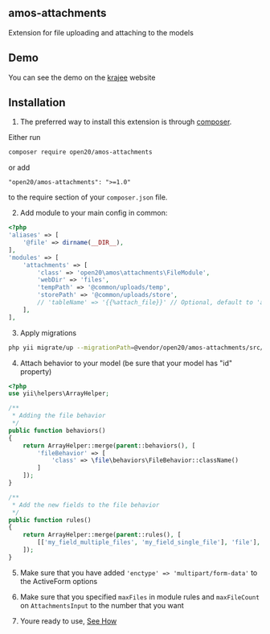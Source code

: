 amos-attachments
----------------

Extension for file uploading and attaching to the models

Demo
----
You can see the demo on the [krajee](http://plugins.krajee.com/file-input/demo) website

Installation
------------

1. The preferred way to install this extension is through [composer](http://getcomposer.org/download/).

Either run

```bash
composer require open20/amos-attachments
```

or add

```
"open20/amos-attachments": ">=1.0"
```

to the require section of your `composer.json` file.

2.  Add module to your main config in common:
	
```php
<?php
'aliases' => [
    '@file' => dirname(__DIR__),
],
'modules' => [
    'attachments' => [
        'class' => 'open20\amos\attachments\FileModule',
        'webDir' => 'files',
        'tempPath' => '@common/uploads/temp',
        'storePath' => '@common/uploads/store',
        // 'tableName' => '{{%attach_file}}' // Optional, default to 'attach_file'
    ],
],
```

3. Apply migrations

```bash
php yii migrate/up --migrationPath=@vendor/open20/amos-attachments/src/migrations
```

4. Attach behavior to your model (be sure that your model has "id" property)
	
```php
<?php
use yii\helpers\ArrayHelper;

/**
 * Adding the file behavior
 */
public function behaviors()
{
    return ArrayHelper::merge(parent::behaviors(), [
        'fileBehavior' => [
            'class' => \file\behaviors\FileBehavior::className()
        ]
    ]);
}

/**
 * Add the new fields to the file behavior
 */
public function rules()
{
    return ArrayHelper::merge(parent::rules(), [
        [['my_field_multiple_files', 'my_field_single_file'], 'file'],
    ]);
}
```
	
5. Make sure that you have added `'enctype' => 'multipart/form-data'` to the ActiveForm options
	
6. Make sure that you specified `maxFiles` in module rules and `maxFileCount` on `AttachmentsInput` to the number that you want

7. Youre ready to use, [See How](docs/index.md)
